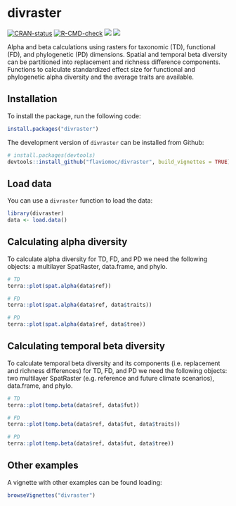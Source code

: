 
# divraster

<!-- badges: start -->
[![CRAN-status](https://www.r-pkg.org/badges/version/divraster)](https://cran.r-project.org/package=divraster)
[![R-CMD-check](https://github.com/flaviomoc/divraster/actions/workflows/R-CMD-check.yaml/badge.svg)](https://github.com/flaviomoc/divraster/actions/workflows/R-CMD-check.yaml)
[![](http://cranlogs.r-pkg.org/badges/grand-total/divraster?color=green)](https://cran.r-project.org/package=divraster)
[![](http://cranlogs.r-pkg.org/badges/divraster?color=green)](https://cran.r-project.org/package=divraster)
<!-- badges: end -->

Alpha and beta calculations using rasters for taxonomic (TD), functional (FD), and phylogenetic (PD) dimensions. Spatial and temporal beta diversity can be partitioned into replacement and richness difference components. Functions to calculate standardized effect size for functional and phylogenetic alpha diversity and the average traits are available.

## Installation

To install the package, run the following code:

``` r
install.packages("divraster")
```

The development version of `divraster` can be installed from Github:

``` r
# install.packages(devtools)
devtools::install_github("flaviomoc/divraster", build_vignettes = TRUE)
```

## Load data

You can use a `divraster` function to load the data:

``` r
library(divraster)
data <- load.data()
```

## Calculating alpha diversity

To calculate alpha diversity for TD, FD, and PD we need the following objects: a multilayer SpatRaster, data.frame, and phylo.

``` r
# TD
terra::plot(spat.alpha(data$ref))

# FD
terra::plot(spat.alpha(data$ref, data$traits))

# PD
terra::plot(spat.alpha(data$ref, data$tree))
```

## Calculating temporal beta diversity

To calculate temporal beta diversity and its components (i.e. replacement and richness differences) for TD, FD, and PD we need the following objects: two multilayer SpatRaster (e.g. reference and future climate scenarios), data.frame, and phylo.

``` r
# TD
terra::plot(temp.beta(data$ref, data$fut))

# FD
terra::plot(temp.beta(data$ref, data$fut, data$traits))

# PD
terra::plot(temp.beta(data$ref, data$fut, data$tree))
```

## Other examples

A vignette with other examples can be found loading:

``` r
browseVignettes("divraster")
```
